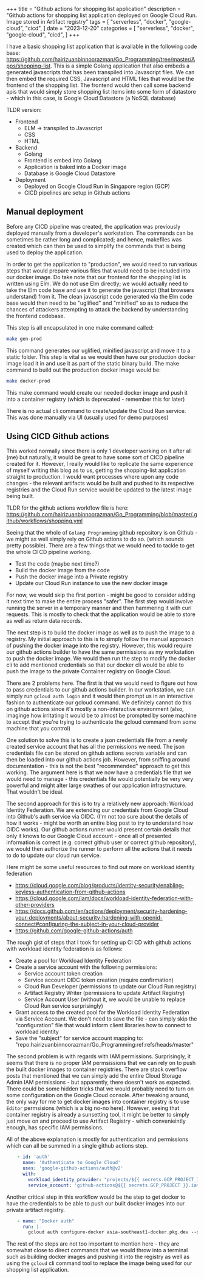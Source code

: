 +++
title = "Github actions for shopping list application"
description = "Github actions for shopping list application deployed on Google Cloud Run. Image stored in Artifact registry"
tags = [
    "serverless",
    "docker",
    "google-cloud",
    "cicd",
]
date = "2023-12-20"
categories = [
    "serverless",
    "docker",
    "google-cloud",
    "cicd",
]
+++

I have a basic shopping list application that is available in the following code base: https://github.com/hairizuanbinnoorazman/Go_Programming/tree/master/Apps/shopping-list. This is a simple Golang application that also embeds a generated javascripts that has been transpiled into Javascript files. We can then embed the required CSS, Javascript and HTML files that would be the frontend of the shopping list. The frontend would then call some backend apis that would simply store shopping list items into some form of datastore - which in this case, is Google Cloud Datastore (a NoSQL database)

TLDR version:

- Frontend
  - ELM -> transpiled to Javascript
  - CSS
  - HTML
- Backend
  - Golang
  - Frontend is embed into Golang
  - Application is baked into a Docker image
  - Database is Google Cloud Datastore
- Deployment
  - Deployed on Google Cloud Run in Singapore region (GCP)
  - CICD pipelines are setup in Github actions

## Manual deployment

Before any CICD pipeline was created, the application was previously deployed manually from a developer's workstation. The commands can be sometimes be rather long and complicated; and hence, makefiles was created which can then be used to simplify the commands that is being used to deploy the application.

In order to get the application to "production", we would need to run various steps that would prepare various files that would need to be included into our docker image. Do take note that our frontend for the shopping list is written using Elm. We do not use Elm directly; we would actually need to take the Elm code base and use it to generate the javascript (that browsers understand) from it. The clean javascript code generated via the Elm code base would then need to be "uglified" and "minified" so as to reduce the chances of attackers attempting to attack the backend by understanding the frontend codebase.

This step is all encapsulated in one make command called:

```bash
make gen-prod
```

This command generates our uglified, minified javascript and move it to a static folder. This step is vital as we would then have our production docker image load it in and use it as part of the static binary build. The make command to build out the production docker image would be:

```bash
make docker-prod
```

This make command would create our needed docker image and push it into a container registry (which is deprecated - remember this for later)

There is no actual cli command to create/update the Cloud Run service. This was done manually via UI (usually used for demo purposes)

## Using CICD Github actions

This worked normally since there is only 1 developer working on it after all (me) but naturally, it would be great to have some sort of CICD pipeline created for it. However, I really would like to replicate the same experience of myself writing this blog as to us, getting the shopping-list application straight to production. I would want processes where upon any code changes - the relevant artifacts would be built and pushed to its respective registries and the Cloud Run service would be updated to the latest image being built.

TLDR for the github actions workflow file is here: https://github.com/hairizuanbinnoorazman/Go_Programming/blob/master/.github/workflows/shopping.yml

Seeing that the whole of `Golang Programming` github repository is on Github - we might as well simply rely on Github actions to do so. (which sounds pretty possible). There are a few things that we would need to tackle to get the whole CI CD pipeline working.

- Test the code (maybe next time?)
- Build the docker image from the code
- Push the docker image into a Private registry
- Update our Cloud Run instance to use the new docker image

For now, we would skip the first portion - might be good to consider adding it next time to make the entire process "safer". The first step would involve running the server in a temporary manner and then hammering it with curl requests. This is mostly to check that the application would be able to store as well as return data records.

The next step is to build the docker image as well as to push the image to a registry. My initial approach to this is to simply follow the manual approach of pushing the docker image into the registry. However, this would require our github actions builder to have the same permissions as my workstation to push the docker image. We would then run the step to modify the docker cli to add mentioned credentials so that our docker cli would be able to push the image to the private Container registry on Google Cloud.

There are 2 problems here. The first is that we would need to figure out how to pass credentials to our github actions builder. In our workstation, we can simply run `gcloud auth login` and it would then prompt us in an interactive fashion to authenticate our gcloud command. We definitely cannot do this on github actions since it's mostly a non-interactive environment (also, imaginge how irritating it would be to almost be prompted by some machine to accept that you're trying to authenticate the gcloud command from some machine that you control)

One solution to solve this is to create a json credentials file from a newly created service account that has all the permissions we need. The json credentials file can be stored on github actions secrets variable and can then be loaded into our github actions job. However, from sniffing around documentation - this is not the best "recommended" approach to get this working. The argument here is that we now have a credentials file that we would need to manage - this credentials file would potentially be very very powerful and might alter large swathes of our application infrastructure. That wouldn't be ideal.

The second approach for this is to try a relatively new approach: Workload Identity Federation. We are extending our credentials from Google Cloud into Github's auth service via OIDC. (I'm not too sure about the details of how it works - might be worth an entire blog post to try to understand how OIDC works). Our github actions runner would present certain details that only it knows to our Google Cloud account - once all of presented information is correct (e.g. correct github user or correct github repository), we would then authorize the runner to perform all the actions that it needs to do to update our cloud run service.

Here might be some useful resources to find out more on workload identity federation

- https://cloud.google.com/blog/products/identity-security/enabling-keyless-authentication-from-github-actions
- https://cloud.google.com/iam/docs/workload-identity-federation-with-other-providers
- https://docs.github.com/en/actions/deployment/security-hardening-your-deployments/about-security-hardening-with-openid-connect#configuring-the-subject-in-your-cloud-provider
- https://github.com/google-github-actions/auth

The rough gist of steps that I took for setting up CI CD with github actions with workload identity federation is as follows:

- Create a pool for Workload Identity Federation
- Create a service account with the following permissions:
  - Service account token creation
  - Service account OIDC token creation (require confirmation)
  - Cloud Run Developer (permissions to update our Cloud Run registry)
  - Artifact Registry Writer (permissions to update Artifact Registry)
  - Service Account User (without it, we would be unable to replace Cloud Run service surprisingly)
- Grant access to the created pool for the Workload Identity Federation via Service Account. We don't need to save the file - can simply skip the "configuration" file that would inform client libraries how to connect to workload identity
- Save the "subject" for service account mapping to: "repo:hairizuanbinnoorazman/Go_Programming:ref:refs/heads/master"

The second problem is with regards with IAM permissions. Surprisingly, it seems that there is no proper IAM permsissions that we can rely on to push the built docker images to container registries. There are stack overflow posts that mentioned that we can simply add the entire Cloud Storage Admin IAM permissions - but apparently, there doesn't work as expected. There could be some hidden tricks that we would probably need to turn on some configuration on the Google Cloud console. After tweaking around, the only way for me to get docker images into container registry is to use `Editor` permsisions (which is a big no-no here). However, seeing that container registry is already a sunsetting tool, it might be better to simply just move on and proceed to use Artifact Registry - which convenieintly enough, has specific IAM permissions. 

All of the above explanation is mostly for authentication and permissions which can all be summed in a single github actions step.

```yaml
    - id: 'auth'
      name: 'Authenticate to Google Cloud'
      uses: 'google-github-actions/auth@v2'
      with:
        workload_identity_provider: "projects/${{ secrets.GCP_PROJECT_ID }}/locations/global/workloadIdentityPools/hairizuan-personal-github/providers/golang-programming"
        service_account: 'github-actions@${{ secrets.GCP_PROJECT }}.iam.gserviceaccount.com'
```

Another critical step in this workflow would be the step to get docker to have the credentials to be able to push our built docker images into our private artifact registry.

```yaml
    - name: "Docker auth"
      run: |-
        gcloud auth configure-docker asia-southeast1-docker.pkg.dev --quiet   
```

The rest of the steps are not too important to mention here - they are somewhat close to direct commands that we would throw into a terminal such as building docker images and pushing it into the registry as well as using the `gcloud` cli command tool to replace the image being used for our shopping list application.